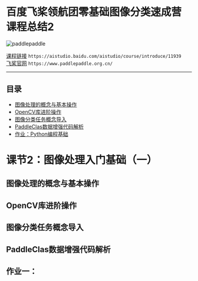 # 百度飞桨领航团零基础图像分类速成营 课程总结2
![paddlepaddle](https://paddlepaddle-org-cn.cdn.bcebos.com/paddle-site-front/favicon-128.png  "百度logo")

[课程链接](https://aistudio.baidu.com/aistudio/course/introduce/11939)	`https://aistudio.baidu.com/aistudio/course/introduce/11939`  
[飞桨官网](https://www.paddlepaddle.org.cn/)	`https://www.paddlepaddle.org.cn/`   

****
## 目录
* [图像处理的概念与基本操作](#图像处理的概念与基本操作)
* [OpenCV库进阶操作](#OpenCV库进阶操作)
* [图像分类任务概念导入](#图像分类任务概念导入)
* [PaddleClas数据增强代码解析](#PaddleClas数据增强代码解析)
* [作业：Python编程基础](#作业Python编程基础)


# 课节2：图像处理入门基础（一）

## 图像处理的概念与基本操作

 

## OpenCV库进阶操作

## 图像分类任务概念导入

## PaddleClas数据增强代码解析

## 作业一：

